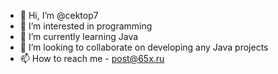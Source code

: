 - 👋 Hi, I’m @cektop7
- 👀 I’m interested in programming
- 🌱 I’m currently learning Java
- 💞️ I’m looking to collaborate on developing any Java projects
- 📫 How to reach me - post@65x.ru

<!---
cektop7/cektop7 is a ✨ special ✨ repository because its `README.md` (this file) appears on your GitHub profile.
You can click the Preview link to take a look at your changes.
--->
